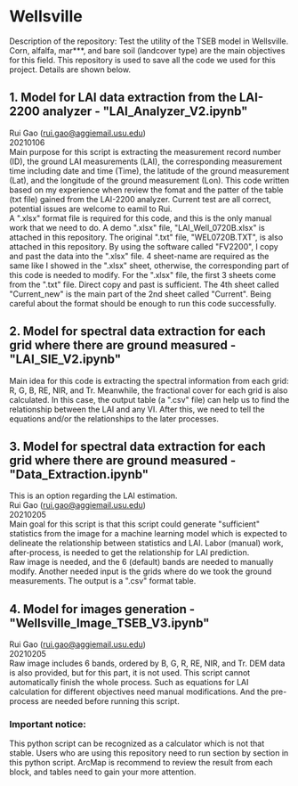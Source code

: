 # Wellsville
Description of the repository:
Test the utility of the TSEB model in Wellsville. Corn, alfalfa, mar***, and bare soil (landcover type) are the main objectives for this field. This repository is used to save all the code we used for this project. Details are shown below.


## 1. Model for LAI data extraction from the LAI-2200 analyzer - "LAI_Analyzer_V2.ipynb"
Rui Gao (rui.gao@aggiemail.usu.edu)<br>
20210106<br>
Main purpose for this script is extracting the measurement record number (ID), the ground LAI measurements (LAI), the corresponding measurement time including date and time (Time), the latitude of the ground measurement (Lat), and the longitude of the ground measurement (Lon). This code written based on my experience when review the fomat and the patter of the table (txt file) gained from the LAI-2200 analyzer. Current test are all correct, potential issues are welcome to eamil to Rui.<br>
A ".xlsx" format file is required for this code, and this is the only manual work that we need to do. A demo ".xlsx" file, "LAI_Well_0720B.xlsx" is attached in this repository. The original ".txt" file, "WEL0720B.TXT", is also attached in this repository. By using the software called "FV2200", I copy and past the data into the ".xlsx" file. 4 sheet-name are required as the same like I showed in the ".xlsx" sheet, otherwise, the corresponding part of this code is needed to modify. For the ".xlsx" file, the first 3 sheets come from the ".txt" file. Direct copy and past is sufficient. The 4th sheet called "Current_new" is the main part of the 2nd sheet called "Current". Being careful about the format should be enough to run this code successfully.


## 2. Model for spectral data extraction for each grid where there are ground measured - "LAI_SIE_V2.ipynb"
Main idea for this code is extracting the spectral information from each grid: R, G, B, RE, NIR, and Tr. Meanwhile, the fractional cover for each grid is also calculated. In this case, the output table (a ".csv" file) can help us to find the relationship between the LAI and any VI. After this, we need to tell the equations and/or the relationships to the later processes.


## 3. Model for spectral data extraction for each grid where there are ground measured - "Data_Extraction.ipynb"
This is an option regarding the LAI estimation.<br>
Rui Gao (rui.gao@aggiemail.usu.edu)<br>
20210205<br>
Main goal for this script is that this script could generate "sufficient" statistics from the image for a machine learning model which is expected to delineate the relationship between statistics and LAI. Labor (manual) work, after-process, is needed to get the relationship for LAI prediction.<br> 
Raw image is needed, and the 6 (default) bands are needed to manually modify. Another needed input is the grids where do we took the ground measurements. The output is a ".csv" format table. 


## 4. Model for images generation - "Wellsville_Image_TSEB_V3.ipynb"
Rui Gao (rui.gao@aggiemail.usu.edu)<br>
20210205<br>
Raw image includes 6 bands, ordered by B, G, R, RE, NIR, and Tr. DEM data is also provided, but for this part, it is not used.
This script cannot automatically finish the whole process. Such as equations for LAI calculation for different objectives need manual modifications. And the pre-process are needed before running this script.
### Important notice:
This python script can be recognized as a calculator which is not that stable. Users who are using this repository need to run section by section in this python script. ArcMap is recommend to review the result from each block, and tables need to gain your more attention.
